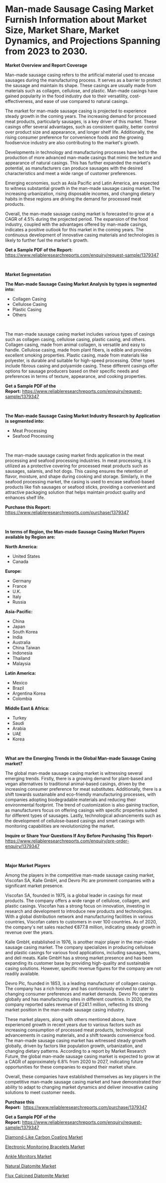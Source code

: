 <p><h1>Man-made Sausage Casing Market Furnish Information about Market Size, Market Share, Market Dynamics, and Projections Spanning from 2023 to 2030.</h1></p><p><strong>Market Overview and Report Coverage</strong></p>
<p><p>Man-made sausage casing refers to the artificial material used to encase sausages during the manufacturing process. It serves as a barrier to protect the sausage and maintain its shape. These casings are usually made from materials such as collagen, cellulose, and plastic. Man-made casings have gained popularity in the food industry due to their versatility, cost-effectiveness, and ease of use compared to natural casings.</p><p>The market for man-made sausage casing is projected to experience steady growth in the coming years. The increasing demand for processed meat products, particularly sausages, is a key driver of this market. These casings offer several advantages, such as consistent quality, better control over product size and appearance, and longer shelf life. Additionally, the rising consumer preference for convenience foods and the growing foodservice industry are also contributing to the market's growth.</p><p>Developments in technology and manufacturing processes have led to the production of more advanced man-made casings that mimic the texture and appearance of natural casings. This has further expanded the market's potential, as manufacturers can produce sausages with the desired characteristics and meet a wide range of customer preferences.</p><p>Emerging economies, such as Asia Pacific and Latin America, are expected to witness substantial growth in the man-made sausage casing market. The increasing urbanization, rising disposable incomes, and changing dietary habits in these regions are driving the demand for processed meat products.</p><p>Overall, the man-made sausage casing market is forecasted to grow at a CAGR of 4.5% during the projected period. The expansion of the food industry, coupled with the advantages offered by man-made casings, indicates a positive outlook for this market in the coming years. The continuous development of innovative casing materials and technologies is likely to further fuel the market's growth.</p></p>
<p><strong>Get a Sample PDF of the Report:</strong> <a href="https://www.reliableresearchreports.com/enquiry/request-sample/1379347">https://www.reliableresearchreports.com/enquiry/request-sample/1379347</a></p>
<p>&nbsp;</p>
<p><strong>Market Segmentation</strong></p>
<p><strong>The Man-made Sausage Casing Market Analysis by types is segmented into:</strong></p>
<p><ul><li>Collagen Casing</li><li>Cellulose Casing</li><li>Plastic Casing</li><li>Others</li></ul></p>
<p>&nbsp;</p>
<p><p>The man-made sausage casing market includes various types of casings such as collagen casing, cellulose casing, plastic casing, and others. Collagen casing, made from animal collagen, is versatile and easy to handle. Cellulose casing, made from plant fibers, is edible and provides excellent smoking properties. Plastic casing, made from materials like polyester, is durable and suitable for high-speed processing. Other types include fibrous casing and polyamide casing. These different casings offer options for sausage producers based on their specific needs and preferences in terms of texture, appearance, and cooking properties.</p></p>
<p><strong>Get a Sample PDF of the Report:</strong>&nbsp;<a href="https://www.reliableresearchreports.com/enquiry/request-sample/1379347">https://www.reliableresearchreports.com/enquiry/request-sample/1379347</a></p>
<p>&nbsp;</p>
<p><strong>The Man-made Sausage Casing Market Industry Research by Application is segmented into:</strong></p>
<p><ul><li>Meat Processing</li><li>Seafood Processing</li></ul></p>
<p>&nbsp;</p>
<p><p>The man-made sausage casing market finds application in the meat processing and seafood processing industries. In meat processing, it is utilized as a protective covering for processed meat products such as sausages, salamis, and hot dogs. This casing ensures the retention of flavor, moisture, and shape during cooking and storage. Similarly, in the seafood processing market, the casing is used to encase seafood-based products like fish sausages or seafood sticks, providing a convenient and attractive packaging solution that helps maintain product quality and enhances shelf life.</p></p>
<p><strong>Purchase this Report:</strong>&nbsp; <a href="https://www.reliableresearchreports.com/purchase/1379347">https://www.reliableresearchreports.com/purchase/1379347</a></p>
<p>&nbsp;</p>
<p><strong>In terms of Region, the Man-made Sausage Casing Market Players available by Region are:</strong></p>
<p>
    <p> <strong> North America: </strong>
        <ul>
            <li>United States</li>
            <li>Canada</li>
        </ul>
        </p> 
    <p> <strong> Europe: </strong>
        <ul>
            <li>Germany</li>
            <li>France</li>
            <li>U.K.</li>
            <li>Italy</li>
            <li>Russia</li>
        </ul>
        </p> 
    <p> <strong> Asia-Pacific: </strong>
        <ul>
            <li>China</li>
            <li>Japan</li>
            <li>South Korea</li>
            <li>India</li>
            <li>Australia</li>
            <li>China Taiwan</li>
            <li>Indonesia</li>
            <li>Thailand</li>
            <li>Malaysia</li>
        </ul>
        </p> 
    <p> <strong> Latin America: </strong>
        <ul>
            <li>Mexico</li>
            <li>Brazil</li>
            <li>Argentina Korea</li>
            <li>Colombia</li>
        </ul>
        </p> 
    <p> <strong> Middle East & Africa: </strong>
        <ul>
            <li>Turkey</li>
            <li>Saudi</li>
            <li>Arabia</li>
            <li>UAE</li>
            <li>Korea</li>
        </ul>
    </p>
    </p>
<p>&nbsp;</p>
<p><strong>What are the Emerging Trends in the Global Man-made Sausage Casing market?</strong></p>
<p><p>The global man-made sausage casing market is witnessing several emerging trends. Firstly, there is a growing demand for plant-based and vegan alternatives to traditional animal-based casings, driven by the increasing consumer preference for meat substitutes. Additionally, there is a shift towards sustainable and eco-friendly manufacturing processes, with companies adopting biodegradable materials and reducing their environmental footprint. The trend of customization is also gaining traction, as manufacturers focus on offering casings with specific properties suited for different types of sausages. Lastly, technological advancements such as the development of cellulose-based casings and smart casings with monitoring capabilities are revolutionizing the market.</p></p>
<p><strong>Inquire or Share Your Questions If Any Before Purchasing This Report</strong>- <a href="https://www.reliableresearchreports.com/enquiry/pre-order-enquiry/1379347">https://www.reliableresearchreports.com/enquiry/pre-order-enquiry/1379347</a></p>
<p>&nbsp;</p>
<p><strong>Major Market Players</strong></p>
<p><p>Among the players in the competitive man-made sausage casing market, Viscofan SA, Kalle GmbH, and Devro Plc are prominent companies with a significant market presence.</p><p>Viscofan SA, founded in 1975, is a global leader in casings for meat products. The company offers a wide range of cellulose, collagen, and plastic casings. Viscofan has a strong focus on innovation, investing in research and development to introduce new products and technologies. With a global distribution network and manufacturing facilities in various countries, Viscofan caters to customers in over 100 countries. As of 2020, the company's net sales reached €877.8 million, indicating steady growth in revenue over the years.</p><p>Kalle GmbH, established in 1976, is another major player in the man-made sausage casing market. The company specializes in producing cellulose and plastic casings for various food applications, including sausages, hams, and deli meats. Kalle GmbH has a strong market presence and has been expanding its customer base by providing high-quality and sustainable casing solutions. However, specific revenue figures for the company are not readily available.</p><p>Devro Plc, founded in 1853, is a leading manufacturer of collagen casings. The company has a rich history and has continuously evolved to cater to changing consumer preferences and market demands. Devro Plc operates globally and has manufacturing sites in different countries. In 2020, the company reported sales revenue of £241.1 million, reflecting its strong market position in the man-made sausage casing industry.</p><p>These market players, along with others mentioned above, have experienced growth in recent years due to various factors such as increasing consumption of processed meat products, technological advancements in casing materials, and a shift towards convenience food. The man-made sausage casing market has witnessed steady growth globally, driven by factors like population growth, urbanization, and changing dietary patterns. According to a report by Market Research Future, the global man-made sausage casing market is expected to grow at a CAGR of approximately 6.8% from 2020 to 2027, indicating future opportunities for these companies to expand their market share.</p><p>Overall, these companies have established themselves as key players in the competitive man-made sausage casing market and have demonstrated their ability to adapt to changing market dynamics and deliver innovative casing solutions to meet customer needs.</p></p>
<p><strong>Purchase this Report:</strong>&nbsp;&nbsp;<a href="https://www.reliableresearchreports.com/purchase/1379347">https://www.reliableresearchreports.com/purchase/1379347</a></p>
<p></p>
<p><strong>Get a Sample PDF of the Report:</strong>&nbsp;<a href="https://www.reliableresearchreports.com/enquiry/request-sample/1379347">https://www.reliableresearchreports.com/enquiry/request-sample/1379347</a></p>
<p><p><a href="https://github.com/ashepherd82/Market-Research-Report-List-1/blob/main/diamond-like-carbon-coating-market.md">Diamond-Like Carbon Coating Market</a></p><p><a href="https://www.linkedin.com/pulse/electronic-monitoring-bracelets-market-share-amp-new-trends-kvode/">Electronic Monitoring Bracelets Market</a></p><p><a href="https://www.linkedin.com/pulse/ankle-monitors-market-research-report-provides-thorough-glbee/">Ankle Monitors Market</a></p><p><a href="https://medium.com/@joycelucas56/natural-diatomite-market-size-growth-forecast-2023-2030-31333a81dad4">Natural Diatomite Market</a></p><p><a href="https://medium.com/@emilywest91/flux-calcined-diatomite-market-size-growth-forecast-2023-2030-211b5ff70b3b">Flux Calcined Diatomite Market</a></p></p>